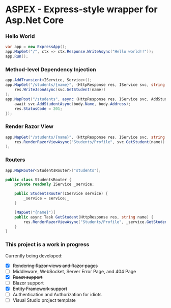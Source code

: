# ASPEX - Express-style wrapper for Asp.Net Core

### Hello World

```cs
var app = new ExpressApp();
app.MapGet("/", ctx => ctx.Response.WriteAsync("Hello world!!"));
app.Run();
```

### Method-level Dependency Injection
```cs
app.AddTransient<IService, Service>();
app.MapGet("/students/{name}", (HttpResponse res, IService svc, string name) =>
    res.WriteJsonAsync(svc.GetStudent(name))
);
app.MapPost("/students", async (HttpResponse res, IService svc, AddStudentPayload body) => {
    await svc.AddStudentAsync(body.Name, body.Address);
    res.StatusCode = 201;
});
```

### Render Razor View
```cs
app.MapGet("/students/{name}", (HttpResponse res, IService svc, string name) =>
    res.RenderRazorViewAsync("Students/Profile", svc.GetStudent(name))
);
```

### Routers
```cs
app.MapRouter<StudentsRouter>("students");

public class StudentsRouter {
    private readonly IService _service;

    public StudentsRouter(IService service) {
        _service = service;_
    }

    [MapGet("{name}")]
    public async Task GetStudent(HttpResponse res, string name) {
        res.RenderRazorViewAsync("Students/Profile", _service.GetStudent(name));
    }
}
```

### This project is a work in progress
Currently being developed:
- [x] ~~Rendering Razor views and Razor pages~~
- [ ] Middleware, WebSocket, Server Error Page, and 404 Page
- [x] ~~React support~~
- [ ] Blazor support
- [x] ~~Entity Framework support~~
- [ ] Authentication and Authorization for idiots
- [ ] Visual Studio project template
